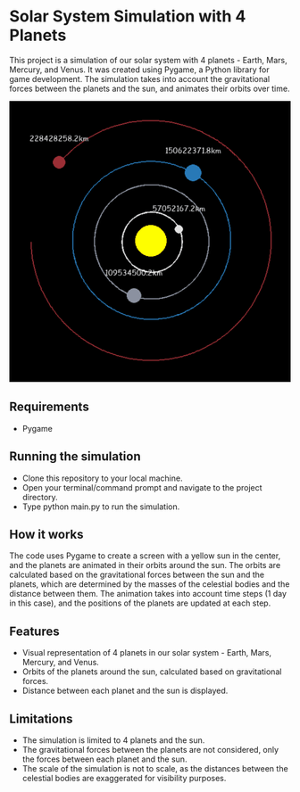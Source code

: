# Solar System Simulation with 4 Planets
This project is a simulation of our solar system with 4 planets - Earth, Mars, Mercury, and Venus. It was created using Pygame, a Python library for game development. The simulation takes into account the gravitational forces between the planets and the sun, and animates their orbits over time.

![Application Output GIF](Planets.gif)

## Requirements
- Pygame

## Running the simulation
- Clone this repository to your local machine.
- Open your terminal/command prompt and navigate to the project directory.
- Type python main.py to run the simulation.

## How it works
The code uses Pygame to create a screen with a yellow sun in the center, and the planets are animated in their orbits around the sun. The orbits are calculated based on the gravitational forces between the sun and the planets, which are determined by the masses of the celestial bodies and the distance between them. The animation takes into account time steps (1 day in this case), and the positions of the planets are updated at each step.

## Features
- Visual representation of 4 planets in our solar system - Earth, Mars, Mercury, and Venus.
- Orbits of the planets around the sun, calculated based on gravitational forces.
- Distance between each planet and the sun is displayed.

## Limitations
- The simulation is limited to 4 planets and the sun.
- The gravitational forces between the planets are not considered, only the forces between each planet and the sun.
- The scale of the simulation is not to scale, as the distances between the celestial bodies are exaggerated for visibility purposes.
